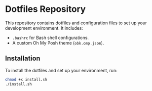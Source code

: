# Dotfiles Repository

This repository contains dotfiles and configuration files to set up your development environment. It includes:

- `.bashrc` for Bash shell configurations.
- A custom Oh My Posh theme (`obk.omp.json`).

## Installation

To install the dotfiles and set up your environment, run:

```bash
chmod +x install.sh
./install.sh
